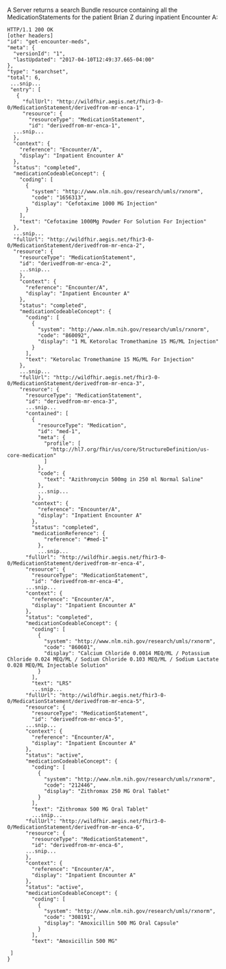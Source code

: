 A Server returns a search Bundle resource containing all the MedicationStatements for the patient Brian Z during inpatient Encounter A:


    HTTP/1.1 200 OK
    [other headers]
    "id": "get-encounter-meds",
    "meta": {
      "versionId": "1",
      "lastUpdated": "2017-04-10T12:49:37.665-04:00"
    },
    "type": "searchset",
    "total": 6,
     ...snip...
     "entry": [
       {
         "fullUrl": "http://wildfhir.aegis.net/fhir3-0-0/MedicationStatement/derivedfrom-mr-enca-1",
         "resource": {
           "resourceType": "MedicationStatement",
           "id": "derivedfrom-mr-enca-1",
      ...snip...
      },
      "context": {
        "reference": "Encounter/A",
        "display": "Inpatient Encounter A"
      },
      "status": "completed",
      "medicationCodeableConcept": {
        "coding": [
          {
            "system": "http://www.nlm.nih.gov/research/umls/rxnorm",
            "code": "1656313",
            "display": "Cefotaxime 1000 MG Injection"
          }
        ],
        "text": "Cefotaxime 1000Mg Powder For Solution For Injection"
      },
      ...snip...
      "fullUrl": "http://wildfhir.aegis.net/fhir3-0-0/MedicationStatement/derivedfrom-mr-enca-2",
      "resource": {
        "resourceType": "MedicationStatement",
        "id": "derivedfrom-mr-enca-2",
        ...snip...
        },
        "context": {
          "reference": "Encounter/A",
          "display": "Inpatient Encounter A"
        },
        "status": "completed",
        "medicationCodeableConcept": {
          "coding": [
            {
              "system": "http://www.nlm.nih.gov/research/umls/rxnorm",
              "code": "860092",
              "display": "1 ML Ketorolac Tromethamine 15 MG/ML Injection"
            }
          ],
          "text": "Ketorolac Tromethamine 15 MG/ML For Injection"
        },
        ...snip...
        "fullUrl": "http://wildfhir.aegis.net/fhir3-0-0/MedicationStatement/derivedfrom-mr-enca-3",
        "resource": {
          "resourceType": "MedicationStatement",
          "id": "derivedfrom-mr-enca-3",
          ...snip...
          "contained": [
            {
              "resourceType": "Medication",
              "id": "med-1",
              "meta": {
                "profile": [
                  "http://hl7.org/fhir/us/core/StructureDefinition/us-core-medication"
                ]
              },
              "code": {
                "text": "Azithromycin 500mg in 250 ml Normal Saline"
              },
              ...snip...
              },
            "context": {
              "reference": "Encounter/A",
              "display": "Inpatient Encounter A"
            },
            "status": "completed",
            "medicationReference": {
                "reference": "#med-1"
              },
              ...snip...
          "fullUrl": "http://wildfhir.aegis.net/fhir3-0-0/MedicationStatement/derivedfrom-mr-enca-4",
          "resource": {
            "resourceType": "MedicationStatement",
            "id": "derivedfrom-mr-enca-4",
          ...snip...
          "context": {
            "reference": "Encounter/A",
            "display": "Inpatient Encounter A"
          },
          "status": "completed",
          "medicationCodeableConcept": {
            "coding": [
              {
                "system": "http://www.nlm.nih.gov/research/umls/rxnorm",
                "code": "860601",
                "display": "Calcium Chloride 0.0014 MEQ/ML / Potassium Chloride 0.024 MEQ/ML / Sodium Chloride 0.103 MEQ/ML / Sodium Lactate 0.028 MEQ/ML Injectable Solution"
              }
            ],
            "text": "LRS"
            ...snip...
          "fullUrl": "http://wildfhir.aegis.net/fhir3-0-0/MedicationStatement/derivedfrom-mr-enca-5",
          "resource": {
            "resourceType": "MedicationStatement",
            "id": "derivedfrom-mr-enca-5",
          ...snip...
          "context": {
            "reference": "Encounter/A",
            "display": "Inpatient Encounter A"
          },
          "status": "active",
          "medicationCodeableConcept": {
            "coding": [
              {
                "system": "http://www.nlm.nih.gov/research/umls/rxnorm",
                "code": "212446",
                "display": "Zithromax 250 MG Oral Tablet"
              }
            ],
            "text": "Zithromax 500 MG Oral Tablet"
            ...snip...
          "fullUrl": "http://wildfhir.aegis.net/fhir3-0-0/MedicationStatement/derivedfrom-mr-enca-6",
          "resource": {
            "resourceType": "MedicationStatement",
            "id": "derivedfrom-mr-enca-6",
          ...snip...
          },
          "context": {
            "reference": "Encounter/A",
            "display": "Inpatient Encounter A"
          },
          "status": "active",
          "medicationCodeableConcept": {
            "coding": [
              {
                "system": "http://www.nlm.nih.gov/research/umls/rxnorm",
                "code": "308191",
                "display": "Amoxicillin 500 MG Oral Capsule"
              }
            ],
            "text": "Amoxicillin 500 MG"

     ]
    }
